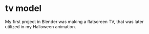 # tv model
My first project in Blender was making a
flatscreen TV, that was later utilized in my
Halloween animation.
